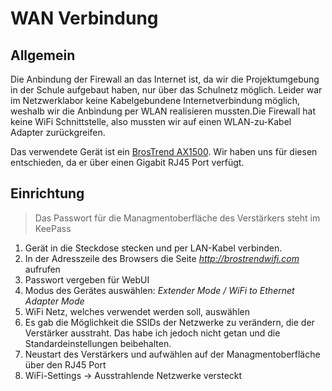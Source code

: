 # WAN Verbindung

## Allgemein

Die Anbindung der Firewall an das Internet ist, da wir die Projektumgebung in der Schule aufgebaut haben, 
nur über das Schulnetz möglich. Leider war im Netzwerklabor keine Kabelgebundene Internetverbindung möglich, 
weshalb wir die Anbindung per WLAN realisieren mussten.Die Firewall hat keine WiFi Schnittstelle, also mussten wir auf einen WLAN-zu-Kabel Adapter zurückgreifen. 

Das verwendete Gerät ist ein [BrosTrend AX1500](https://www.amazon.de/dp/B0C4DKZVCM?ref=ppx_yo2ov_dt_b_fed_asin_title). Wir haben uns für diesen entschieden, da er über einen Gigabit RJ45 Port verfügt. 

## Einrichtung

> Das Passwort für die Managmentoberfläche des Verstärkers steht im KeePass

1. Gerät in die Steckdose stecken und per LAN-Kabel verbinden.
2. In der Adresszeile des Browsers die Seite *http://brostrendwifi.com* aufrufen
3. Passwort vergeben für WebUI
4. Modus des Gerätes auswählen: *Extender Mode / WiFi to Ethernet Adapter Mode*
5. WiFi Netz, welches verwendet werden soll, auswählen
6. Es gab die Möglichkeit die SSIDs der Netzwerke zu verändern, die der Verstärker ausstraht. Das habe ich jedoch nicht getan und die Standardeinstellungen beibehalten.
7. Neustart des Verstärkers und aufwählen auf der Managmentoberfläche über den RJ45 Port
8. WiFi-Settings -> Ausstrahlende Netzwerke versteckt

